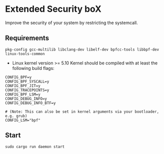 # Extended Security boX 

Improve the security of your system by restricting the systemcall.
 
## Requirements
`pkg-config gcc-multilib libclang-dev libelf-dev bpfcc-tools libbpf-dev linux-tools-common `
- Linux kernel version >= 5.10
Kernel should be compiled with at least the following build flags:
```
CONFIG_BPF=y
CONFIG_BPF_SYSCALL=y
CONFIG_BPF_JIT=y
CONFIG_TRACEPOINTS=y
CONFIG_BPF_LSM=y
CONFIG_DEBUG_INFO=y
CONFIG_DEBUG_INFO_BTF=y

# (Note: This can also be set in kernel arguments via your bootloader, e.g. grub)
CONFIG_LSM="bpf"
```
## Start
`sudo cargo run daemon start`

